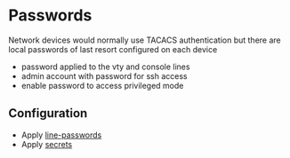 # Passwords

Network devices would normally use TACACS authentication but there are local passwords of last resort configured on each device

- password applied to the vty and console lines
- admin account with password for ssh access
- enable password to access privileged mode

## Configuration

- Apply [line-passwords](line-passwords.j2)
- Apply [secrets](secrets.j2)